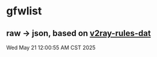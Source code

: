 # gfwlist
## raw -> json, based on [v2ray-rules-dat](https://github.com/Loyalsoldier/v2ray-rules-dat)
Wed May 21 12:00:55 AM CST 2025

